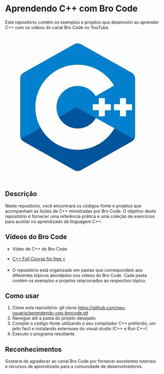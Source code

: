 # Aprendendo C++ com Bro Code
Este repositório contém os exemplos e projetos que desenvolvi ao aprender C++ com os vídeos do canal Bro Code no YouTube.

![icone do c++](cpp.jpg)

## Descrição
Neste repositório, você encontrará os códigos-fonte e projetos que acompanham as lições de C++ ministradas por Bro Code. O objetivo deste repositório é fornecer uma referência prática e uma coleção de exercícios para auxiliar no aprendizado da linguagem C++.

## Vídeos do Bro Code
- Vídeo de C++ do Bro Code

- [C++ Full Course for free ⚡️](https://www.youtube.com/watch?v=-TkoO8Z07hI)

- O repositório está organizado em pastas que correspondem aos diferentes tópicos abordados nos vídeos do Bro Code. Cada pasta contém os exemplos e projetos relacionados ao respectivo tópico.

## Como usar

1. Clone este repositório: git clone https://github.com/seu-usuario/aprendendo-cpp-brocode.git
2. Navegue até a pasta do projeto desejado.
3. Compile o código-fonte utilizando o seu compilador C++ preferido, um jeito facil e instalando extensoes do visual studio (C++ e Run C++)
4. Execute o programa resultante.


## Reconhecimentos
Gostaria de agradecer ao canal Bro Code por fornecer excelentes tutoriais e recursos de aprendizado para a comunidade de desenvolvedores.
